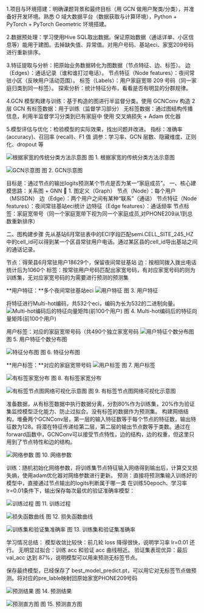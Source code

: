 1.项目与环境搭建：明确课题背景和最终目标（用 GCN 做用户聚类/分类），并准备好开发环境。熟悉 O 域大数据平台（数据获取与计算环境），Python + PyTorch + PyTorch Geometric 环境搭建。

2.数据预处理：学习使用Hive SQL取出数据。保证原始数据（通话详单、小区信息等）能用于建图。去掉缺失值、异常值。对用户号码、基站eci、家宽209号码进行重新排序。

3.特征提取与分析：把原始业务数据转化为图数据（节点特征、边、标签）。
边（Edges）：通话记录（谁和谁打过电话）。
节点特征（Node features）：夜间常驻小区（反映用户活动范围）。
标签（Labels）：用户家庭宽带 209 号码（同一家庭归类到同一标签）。
探索分析：统计特征分布，看看是否有明显的分群规律。

4.GCN 模型构建与训练：基于构造的图进行半监督分类。使用 GCNConv 构造 2层 GCN
有标签数据：用于训练（监督学习部分）
无标签数据：通过图结构传播信息，利用半监督学习分类到已有家庭中
使用 交叉熵损失 + Adam 优化器

5.模型评估与优化：检验模型的实际效果，找出问题并改进。
指标：准确率 (accuracy)、召回率 (recall)、F1 值
调参：学习率、GCN 层数、隐藏维度、正则化、dropout 等

![根据家宽的传统分类方法示意图](./image/1.png)
图 1. 根据家宽的传统分类方法示意图

![GCN示意图](./image/2.png)
图 2. GCN示意图

目标是：通过节点的输出logits预测某个节点是否为某一“家庭成员”。
一、核心建模思路：关系图 + GNN
🔧 1. 图定义（Graph）
节点（Node）：每个用户（MSISDN）
边（Edge）：两个用户之间有某种“联系”（通话）
节点特征（Node features）：夜间常驻基站eci统计
边特征（Edge features）：通话频率
节点标签：家庭宽带号（同一个家庭宽带下视为同一个家庭成员,对PHONE209从1到总数重新排序）

二、图构建步骤
先从基站6月常驻表中的ECI字段匹配semi.CELL_SITE_245_HZ中的cell_id可以得到某一个区县常驻用户电话。通过某区县的cell_id导出基站之间的通话记录。

节点：得荣县6月常驻用户18629个，保留夜间常驻基站
边：按相同拨入拨出电话统计后为1060个
标签：按常驻用户号码匹配出家宽号码，有对应家宽号码的则为训练集，无对应家宽号码的为需要进行预测的预测集

**用户特征：**多个夜间常驻基站eci
![用户特征](./image/3.png)
图 3. 用户特征

将特征进行Multi-hot编码，共532个eci，编码为长为532的二进制向量。
![Multi-hot编码后的特征向量矩阵(前100个用户)](./image/4.png)
图 4. Multi-hot编码后的特征向量矩阵(前100个用户)

用户标签：对应的家庭宽带号码（共490个独立家宽号码
![用户特征个数分布图](./image/5.png)
图 5. 用户特征个数分布图

![特征分布图](./image/6.png)
图 6. 特征分布图

**用户标签：**对应的家庭宽带号码
![用户标签](./image/7.png)
图 7. 用户标签

![有标签家宽分布](./image/8.png)
图 8. 有标签家宽分布

![有标签节点图网络可视化示意图](./image/9.png)
图 9. 有标签节点图网络可视化示意图

准备数据，从有标签数据中执行数据分离，分割80%作为训练集，20%作为验证集监控模型泛化能力、防止过拟合。没有标签的数据作为预测集。
构建网络结构，堆叠两个GCNConv层，第一层的输入特征数等于每个节点的特征数，输出特征数为128。将潜在特征传递给第二层，第二层的输出节点数等于类数。通过在forward函数中，GCNConv可以接受节点特性，边的结构，边的权重，但这里只用到了节点特性和边的结构。

![网络参数](./image/10.png)
图 10. 网络参数

训练：随机初始化网络参数，将训练集节点特征输入网络得到输出后，计算交叉损失熵，使用adam优化器对网络参数进行更新。
预测：直接将预测集输入训练好的模型中，直接通过节点输出的logits判断属于哪一类
在训练50epoch、学习率 lr=0.01条件下，输出保存每次最优的验证准确率模型：

![训练过程](./image/11.png)
图 11. 训练过程

![损失函数曲线](./image/12.png)
图 12. 损失函数曲线

![训练集和验证集准确率](./image/13.png)
图 13. 训练集和验证集准确率

学习情况总结：
模型收敛比较快：前几轮 loss 降得很快，说明学习率 lr=0.01 还行。
无明显过拟合：训练 acc 和验证 acc 曲线相近。
验证集表现优异：最后 val_acc 达到 87%，说明模型可以用来预测无标签节点。

保存最终模型，已经保存了 best_model_predict.pt，可以用它对无标签节点做预测。将对应的pre_lable映射回原始家宽PHONE209号码

![预测结果](./image/14.png)
图 14. 预测结果

![预测直方图](./image/15.png)
图 15. 预测直方图
